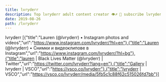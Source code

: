 ```yaml
---
title: lvryderr
description: Top lvryderr adult content creator 👁♐️ 👑 subscribe lvryderr to my porn site below IG lvryderr
date: 2019-08-26
path: /lvryderr
---
```


lvryderr
[{"title":"Lauren (@lvryderr) • Instagram photos and videos","url":"https://www.instagram.com/lvryderr/?hl=en"},{"title":"Lauren (@lvryderr) • Снимки и видеоклипове в Instagram","url":"https://www.instagram.com/lvryderr/?hl=bg"},{"title":"lauren | Black Lives Matter (@lvryderr) | Twitter","url":"https://twitter.com/lvryderr?lang=en"},{"title":"Gallery | lvryderr | VSCO","url":"https://vsco.co/lvryderr"},{"title":"lvryderr | VSCO","url":"https://vsco.co/lvryderr/media/5fb5c1c88f62c515026fd7bb"}]

